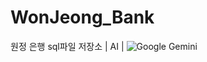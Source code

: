 # WonJeong_Bank
원정 은행
sql파일 저장소
| AI | ![Google Gemini](https://img.shields.io/badge/google%20gemini-8E75B2?style=for-the-badge&logo=google%20gemini&logoColor=white)
